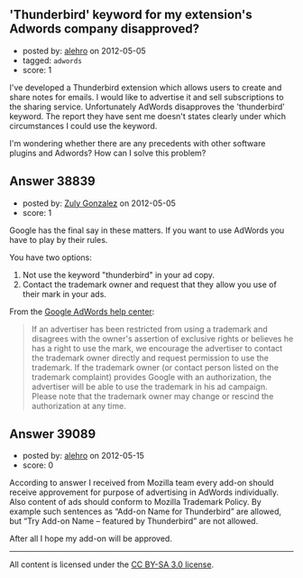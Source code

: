 ## 'Thunderbird' keyword for my extension's Adwords company disapproved?

- posted by: [alehro](https://stackexchange.com/users/-1/12558-alehro) on 2012-05-05
- tagged: `adwords`
- score: 1

I've developed a Thunderbird extension which allows users to create and share notes for emails. I would like to advertise it and sell subscriptions to the sharing service. Unfortunately AdWords disapproves the 'thunderbird' keyword. The report they have sent me doesn't states clearly under which circumstances I could use the keyword. 

I'm wondering whether there are any precedents with other software plugins and Adwords? How can I solve this problem?


## Answer 38839

- posted by: [Zuly Gonzalez](https://stackexchange.com/users/-1/2692-zuly-gonzalez) on 2012-05-05
- score: 1

<p>Google has the final say in these matters. If you want to use AdWords you have to play by their rules. </p>

<p>You have two options:</p>

<ol>
<li>Not use the keyword "thunderbird" in your ad copy.</li>
<li>Contact the trademark owner and request that they allow you use of their mark in your ads.</li>
</ol>

<p>From the <a href="http://support.google.com/adwordspolicy/bin/static.py?hl=en&amp;topic=1346940&amp;guide=1308252&amp;page=guide.cs" rel="nofollow">Google AdWords help center</a>:</p>

<blockquote>
  <p>If an advertiser has been restricted from using a trademark and disagrees with the owner's assertion of exclusive rights or believes he has a right to use the mark, we encourage the advertiser to contact the trademark owner directly and request permission to use the trademark. If the trademark owner (or contact person listed on the trademark complaint) provides Google with an authorization, the advertiser will be able to use the trademark in his ad campaign. Please note that the trademark owner may change or rescind the authorization at any time. </p>
</blockquote>



## Answer 39089

- posted by: [alehro](https://stackexchange.com/users/-1/12558-alehro) on 2012-05-15
- score: 0

According to answer I received from Mozilla team every add-on should receive approvement for purpose of advertising in AdWords individually. Also content of ads should conform to Mozilla Trademark Policy. By example such sentences as “Add-on Name for Thunderbird” are allowed, but “Try Add-on Name – featured by Thunderbird” are not allowed.

After all I hope my add-on will be approved.



---

All content is licensed under the [CC BY-SA 3.0 license](https://creativecommons.org/licenses/by-sa/3.0/).
